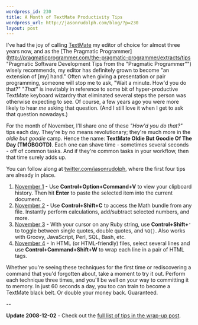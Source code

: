 ```yaml
--- 
wordpress_id: 230
title: A Month of TextMate Productivity Tips
wordpress_url: http://jasonrudolph.com/blog/?p=230
layout: post
---
```

I've had the joy of calling [TextMate](http://macromates.com/ "TextMate — The Missing Editor for Mac OS X") my editor of choice for almost three years now, and as the [The Pragmatic Programmer](http://pragmaticprogrammer.com/the-pragmatic-programmer/extracts/tips "Pragmatic Software Development Tips from the "Pragmatic Programmer"") wisely recommends, my editor has definitely grown to become "an extension of [my] hand."  Often when giving a presentation or pair programming, someone will stop me to ask, "Wait a minute. How'd you do that?" "*That*" is inevitably in reference to some bit of hyper-productive TextMate keyboard wizardry that eliminated several steps the person was otherwise expecting to see. Of course, a few years ago you were more likely to hear *me* asking that question. (And I still love it when I get to ask that question nowadays.)

For the month of November, I'll share one of these *"How'd you do that?"* tips each day. They're by no means revolutionary; they're much more in the *oldie but goodie* camp.  Hence the name: **TextMate Oldie But Goodie Of The Day (TMOBGOTD)**. Each one can shave time - sometimes several seconds - off of common tasks.  And if they're common tasks in your workflow, then that time surely adds up.  

You can follow along at [twitter.com/jasonrudolph](http://twitter.com/jasonrudolph "Twitter / Jason Rudolph"), where the first four tips are already in place.

1. [November 1](http://twitter.com/jasonrudolph/status/985128152 "Twitter / jasonrudolph: TMOBGOTD #1: TextMate Oldie But Goodie Of The Day") - Use **Control+Option+Command+V** to view your clipboard history. Then hit **Enter** to paste the selected item into the current document.
2. [November 2](http://twitter.com/jasonrudolph/status/986324036 "Twitter / jasonrudolph: TMOBGOTD #2: TextMate Oldie But Goodie Of The Day") - Use **Control+Shift+C** to access the Math bundle from any file. Instantly perform calculations, add/subtract selected numbers, and more.
3. [November 3](http://twitter.com/jasonrudolph/status/987583480 "Twitter / jasonrudolph: TMOBGOTD #3: TextMate Oldie But Goodie Of The Day") - With your cursor on any Ruby string, use **Control+Shift+`'`** to toggle between single quotes, double quotes, and `%Q{}`. Also works with Groovy, JavaScript, Perl, SQL, Bash, etc.
4. [November 4](http://twitter.com/jasonrudolph/status/989258974 "Twitter / jasonrudolph: TMOBGOTD #4: TextMate Oldie But Goodie Of The Day") - In HTML (or HTML-friendly) files, select several lines and use **Control+Command+Shift+W** to wrap each line in a pair of HTML tags.

Whether you're seeing these techniques for the first time or rediscovering a command that you'd forgotten about, take a moment to try it out.  Perform each technique three times, and you'll be well on your way to committing it to memory. In just 60 seconds a day, you too can train to become a TextMate black belt.  Or double your money back.  Guaranteed.

--

**Update 2008-12-02** - Check out the [full list of tips in the wrap-up post](http://jasonrudolph.com/blog/2008/12/02/textmate-oldie-but-goodie-wrap-up/ "jasonrudolph/blog &raquo; TextMate Oldie But Goodie Wrap-up").
